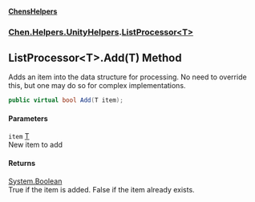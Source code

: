 #### [ChensHelpers](index 'index')
### [Chen.Helpers.UnityHelpers](Chen_Helpers_UnityHelpers 'Chen.Helpers.UnityHelpers').[ListProcessor&lt;T&gt;](Chen_Helpers_UnityHelpers_ListProcessor_T_ 'Chen.Helpers.UnityHelpers.ListProcessor&lt;T&gt;')
## ListProcessor&lt;T&gt;.Add(T) Method
Adds an item into the data structure for processing. No need to override this, but one may do so for complex implementations.  
```csharp
public virtual bool Add(T item);
```
#### Parameters
<a name='Chen_Helpers_UnityHelpers_ListProcessor_T__Add(T)_item'></a>
`item` [T](Chen_Helpers_UnityHelpers_ListProcessor_T_#Chen_Helpers_UnityHelpers_ListProcessor_T__T 'Chen.Helpers.UnityHelpers.ListProcessor&lt;T&gt;.T')  
New item to add
  
#### Returns
[System.Boolean](https://docs.microsoft.com/en-us/dotnet/api/System.Boolean 'System.Boolean')  
True if the item is added. False if the item already exists.
